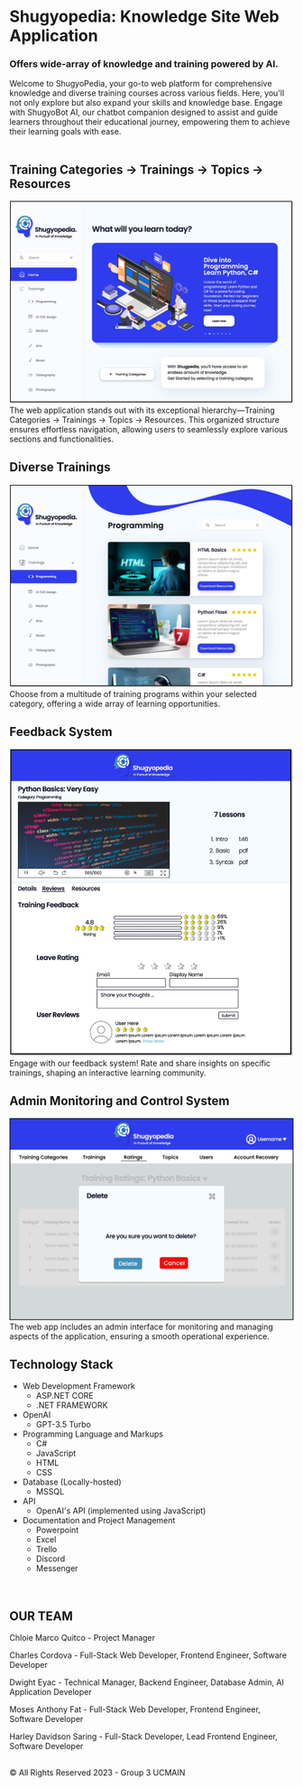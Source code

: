 # Shugyopedia: Knowledge Site Web Application <br>
### Offers wide-array of knowledge and training powered by AI.<br>

Welcome to ShugyoPedia, your go-to web platform for comprehensive knowledge and diverse training courses across various fields. Here, you'll not only explore but also expand your skills and knowledge base. Engage with ShugyoBot AI, our chatbot companion designed to assist and guide learners throughout their educational journey, empowering them to achieve their learning goals with ease.<br><br>

## Training Categories -> Trainings -> Topics -> Resources
![Bisdakids Main Menu](Categories.jpg)
The web application stands out with its exceptional hierarchy—Training Categories -> Trainings -> Topics -> Resources. This organized structure ensures effortless navigation, allowing users to seamlessly explore various sections and functionalities.<br>

## Diverse Trainings
![Bisdakids Main Menu](Trainings.jpg)
Choose from a multitude of training programs within your selected category, offering a wide array of learning opportunities.<br>
## Feedback System
![Bisdakids Main Menu](Feedback.jpg)
Engage with our feedback system! Rate and share insights on specific trainings, shaping an interactive learning community.<br>

## Admin Monitoring and Control System
![Bisdakids Main Menu](Admin.jpg)
The web app includes an admin interface for monitoring and managing aspects of the application, ensuring a smooth operational experience.<br>

## Technology Stack
* Web Development Framework
  * ASP.NET CORE
  * .NET FRAMEWORK
* OpenAI
    * GPT-3.5 Turbo
* Programming Language and Markups
  * C#
  * JavaScript
  * HTML
  * CSS
* Database (Locally-hosted)
  * MSSQL
* API
  * OpenAI's API (implemented using JavaScript)
* Documentation and Project Management
  * Powerpoint
  * Excel
  * Trello
  * Discord
  * Messenger <br><br><br>

## OUR TEAM
Chloie Marco Quitco - Project Manager<br>

Charles Cordova - Full-Stack Web Developer, Frontend Engineer, Software Developer<br>

Dwight Eyac - Technical Manager, Backend Engineer, Database Admin, AI Application Developer<br>

Moses Anthony Fat - Full-Stack Web Developer, Frontend Engineer, Software Developer<br>

Harley Davidson Saring - Full-Stack Developer, Lead Frontend Engineer, Software Developer<br>

## 
© All Rights Reserved 2023 - Group 3 UCMAIN
